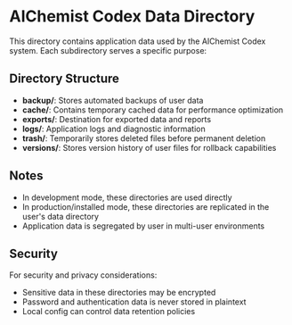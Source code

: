 # AIChemist Codex Data Directory

This directory contains application data used by the AIChemist Codex system.
Each subdirectory serves a specific purpose:

## Directory Structure

- **backup/**: Stores automated backups of user data
- **cache/**: Contains temporary cached data for performance optimization
- **exports/**: Destination for exported data and reports
- **logs/**: Application logs and diagnostic information
- **trash/**: Temporarily stores deleted files before permanent deletion
- **versions/**: Stores version history of user files for rollback capabilities

## Notes

- In development mode, these directories are used directly
- In production/installed mode, these directories are replicated in the user's
  data directory
- Application data is segregated by user in multi-user environments

## Security

For security and privacy considerations:

- Sensitive data in these directories may be encrypted
- Password and authentication data is never stored in plaintext
- Local config can control data retention policies
